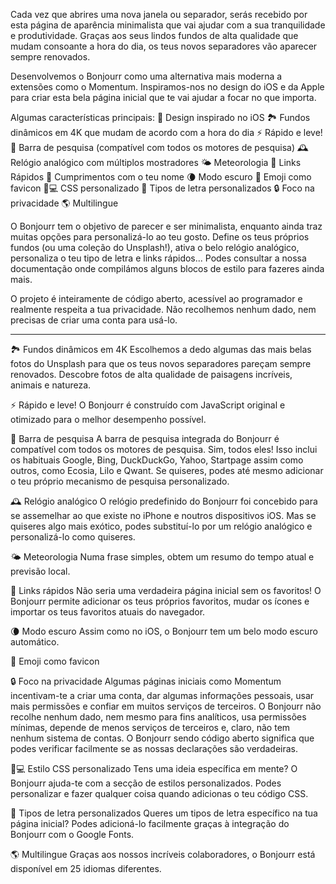 Cada vez que abrires uma nova janela ou separador, serás recebido por esta página de aparência minimalista que vai ajudar com a sua tranquilidade e produtividade. Graças aos seus lindos fundos de alta qualidade que mudam consoante a hora do dia, os teus novos separadores vão aparecer sempre renovados.

Desenvolvemos o Bonjourr como uma alternativa mais moderna a extensões como o Momentum. Inspiramos-nos no design do iOS e da Apple para criar esta bela página inicial que te vai ajudar a focar no que importa.

Algumas características principais:
🍏 Design inspirado no iOS
🏞 Fundos dinâmicos em 4K que mudam de acordo com a hora do dia
⚡️ Rápido e leve!
🔎 Barra de pesquisa (compatível com todos os motores de pesquisa)
🕰 Relógio analógico com múltiplos mostradores
🌤 Meteorologia
🔗 Links Rápidos
👋 Cumprimentos com o teu nome
🌘 Modo escuro
🥖 Emoji como favicon
🧑💻 CSS personalizado
📝 Tipos de letra personalizados
🔒 Foco na privacidade
🌎 Multilingue

O Bonjourr tem o objetivo de parecer e ser minimalista, enquanto ainda traz muitas opções para personalizá-lo ao teu gosto. Define os teus próprios fundos (ou uma coleção do Unsplash!), ativa o belo relógio analógico, personaliza o teu tipo de letra e links rápidos... Podes consultar a nossa documentação onde compilámos alguns blocos de estilo para fazeres ainda mais.

O projeto é inteiramente de código aberto, acessível ao programador e realmente respeita a tua privacidade. Não recolhemos nenhum dado, nem precisas de criar uma conta para usá-lo.

---

🏞 Fundos dinâmicos em 4K
Escolhemos a dedo algumas das mais belas fotos do Unsplash para que os teus novos separadores pareçam sempre renovados. Descobre fotos de alta qualidade de paisagens incríveis, animais e natureza.

⚡️ Rápido e leve!
O Bonjourr é construído com JavaScript original e otimizado para o melhor desempenho possível.

🔎 Barra de pesquisa
A barra de pesquisa integrada do Bonjourr é compatível com todos os motores de pesquisa. Sim, todos eles! Isso inclui os habituais Google, Bing, DuckDuckGo, Yahoo, Startpage assim como outros, como Ecosia, Lilo e Qwant. Se quiseres, podes até mesmo adicionar o teu próprio mecanismo de pesquisa personalizado.

🕰 Relógio analógico
O relógio predefinido do Bonjourr foi concebido para se assemelhar ao que existe no iPhone e noutros dispositivos iOS. Mas se quiseres algo mais exótico, podes substituí-lo por um relógio analógico e personalizá-lo como quiseres.

🌤 Meteorologia
Numa frase simples, obtem um resumo do tempo atual e previsão local.

🔗 Links rápidos
Não seria uma verdadeira página inicial sem os favoritos! O Bonjourr permite adicionar os teus próprios favoritos, mudar os ícones e importar os teus favoritos atuais do navegador.

🌘 Modo escuro
Assim como no iOS, o Bonjourr tem um belo modo escuro automático.

🥖 Emoji como favicon

🔒 Foco na privacidade
Algumas páginas iniciais como Momentum incentivam-te a criar uma conta, dar algumas informações pessoais, usar mais permissões e confiar em muitos serviços de terceiros. O Bonjourr não recolhe nenhum dado, nem mesmo para fins analíticos, usa permissões mínimas, depende de menos serviços de terceiros e, claro, não tem nenhum sistema de contas. O Bonjourr sendo código aberto significa que podes verificar facilmente se as nossas declarações são verdadeiras.

🧑💻 Estilo CSS personalizado
Tens uma ideia específica em mente? O Bonjourr ajuda-te com a secção de estilos personalizados. Podes personalizar e fazer qualquer coisa quando adicionas o teu código CSS.

📝 Tipos de letra personalizados
Queres um tipos de letra específico na tua página inicial? Podes adicioná-lo facilmente graças à integração do Bonjourr com o Google Fonts.

🌎 Multilingue
Graças aos nossos incríveis colaboradores, o Bonjourr está disponível em 25 idiomas diferentes.

